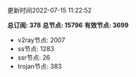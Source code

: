 更新时间2022-07-15 11:22:52

**总订阅: 378**
**总节点: 15796**
**有效节点: 3699**
- v2ray节点: 2007
- ss节点: 1283
- ssr节点: 26
- trojan节点: 383
